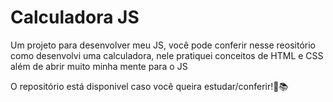 <h1>Calculadora JS</h1>
<p>Um projeto para desenvolver meu JS, você pode conferir nesse reositório como desenvolvi uma calculadora, nele pratiquei conceitos de HTML e CSS além de abrir muito minha mente para o JS</p>
<p>O repositório está disponivel caso você queira estudar/conferir!💪📚</p>

